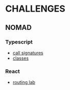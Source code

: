 # CHALLENGES

## NOMAD

### Typescript

- [call signatures](./typscript/call-signatures)
- [classes](./typscript/classes/)

### React
 - [routing lab](./react/routing-ts/)